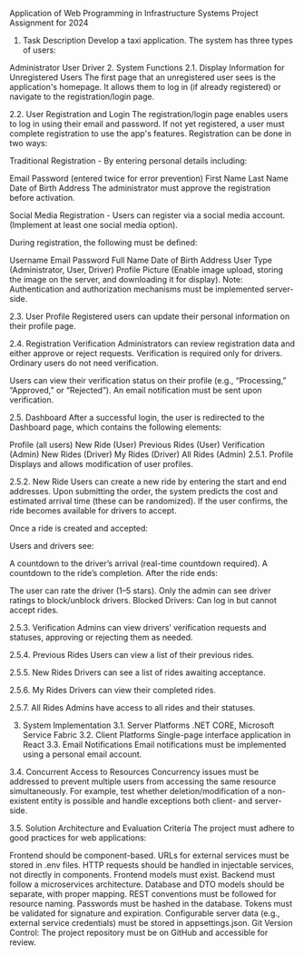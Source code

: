 Application of Web Programming in Infrastructure Systems
Project Assignment for 2024

1. Task Description
Develop a taxi application.
The system has three types of users:

Administrator
User
Driver
2. System Functions
2.1. Display Information for Unregistered Users
The first page that an unregistered user sees is the application's homepage. It allows them to log in (if already registered) or navigate to the registration/login page.

2.2. User Registration and Login
The registration/login page enables users to log in using their email and password.
If not yet registered, a user must complete registration to use the app's features. Registration can be done in two ways:

Traditional Registration - By entering personal details including:

Email
Password (entered twice for error prevention)
First Name
Last Name
Date of Birth
Address
The administrator must approve the registration before activation.

Social Media Registration - Users can register via a social media account. (Implement at least one social media option).

During registration, the following must be defined:

Username
Email
Password
Full Name
Date of Birth
Address
User Type (Administrator, User, Driver)
Profile Picture (Enable image upload, storing the image on the server, and downloading it for display).
Note: Authentication and authorization mechanisms must be implemented server-side.

2.3. User Profile
Registered users can update their personal information on their profile page.

2.4. Registration Verification
Administrators can review registration data and either approve or reject requests. Verification is required only for drivers. Ordinary users do not need verification.

Users can view their verification status on their profile (e.g., “Processing,” “Approved,” or “Rejected”). An email notification must be sent upon verification.

2.5. Dashboard
After a successful login, the user is redirected to the Dashboard page, which contains the following elements:

Profile (all users)
New Ride (User)
Previous Rides (User)
Verification (Admin)
New Rides (Driver)
My Rides (Driver)
All Rides (Admin)
2.5.1. Profile
Displays and allows modification of user profiles.

2.5.2. New Ride
Users can create a new ride by entering the start and end addresses. Upon submitting the order, the system predicts the cost and estimated arrival time (these can be randomized). If the user confirms, the ride becomes available for drivers to accept.

Once a ride is created and accepted:

Users and drivers see:

A countdown to the driver’s arrival (real-time countdown required).
A countdown to the ride’s completion.
After the ride ends:

The user can rate the driver (1–5 stars).
Only the admin can see driver ratings to block/unblock drivers.
Blocked Drivers: Can log in but cannot accept rides.

2.5.3. Verification
Admins can view drivers’ verification requests and statuses, approving or rejecting them as needed.

2.5.4. Previous Rides
Users can view a list of their previous rides.

2.5.5. New Rides
Drivers can see a list of rides awaiting acceptance.

2.5.6. My Rides
Drivers can view their completed rides.

2.5.7. All Rides
Admins have access to all rides and their statuses.

3. System Implementation
3.1. Server Platforms
.NET CORE, Microsoft Service Fabric
3.2. Client Platforms
Single-page interface application in React
3.3. Email Notifications
Email notifications must be implemented using a personal email account.

3.4. Concurrent Access to Resources
Concurrency issues must be addressed to prevent multiple users from accessing the same resource simultaneously. For example, test whether deletion/modification of a non-existent entity is possible and handle exceptions both client- and server-side.

3.5. Solution Architecture and Evaluation Criteria
The project must adhere to good practices for web applications:

Frontend should be component-based.
URLs for external services must be stored in .env files.
HTTP requests should be handled in injectable services, not directly in components.
Frontend models must exist.
Backend must follow a microservices architecture.
Database and DTO models should be separate, with proper mapping.
REST conventions must be followed for resource naming.
Passwords must be hashed in the database.
Tokens must be validated for signature and expiration.
Configurable server data (e.g., external service credentials) must be stored in appsettings.json.
Git Version Control: The project repository must be on GitHub and accessible for review.

